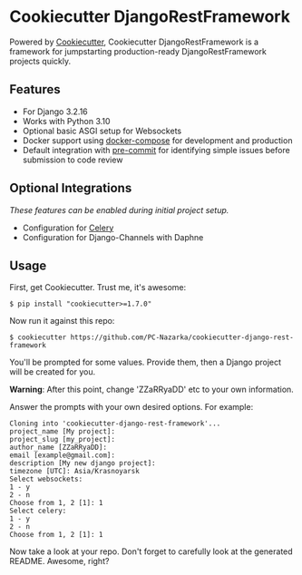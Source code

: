 # Cookiecutter DjangoRestFramework

Powered by [Cookiecutter](https://github.com/cookiecutter/cookiecutter), Cookiecutter DjangoRestFramework is a framework for jumpstarting
production-ready DjangoRestFramework projects quickly.

## Features

-   For Django 3.2.16
-   Works with Python 3.10
-   Optional basic ASGI setup for Websockets
-   Docker support using [docker-compose](https://github.com/docker/compose) for development and production
-   Default integration with [pre-commit](https://github.com/pre-commit/pre-commit) for identifying simple issues before submission to code review

## Optional Integrations

*These features can be enabled during initial project setup.*

-   Configuration for [Celery](https://docs.celeryq.dev)
-   Configuration for Django-Channels with Daphne

## Usage

First, get Cookiecutter. Trust me, it's awesome:

    $ pip install "cookiecutter>=1.7.0"

Now run it against this repo:

    $ cookiecutter https://github.com/PC-Nazarka/cookiecutter-django-rest-framework

You'll be prompted for some values. Provide them, then a Django project will be created for you.

**Warning**: After this point, change 'ZZaRRyaDD' etc to your own information.

Answer the prompts with your own desired options. For example:

    Cloning into 'cookiecutter-django-rest-framework'...
    project_name [My project]:
    project_slug [my_project]:
    author_name [ZZaRRyaDD]:
    email [example@gmail.com]:
    description [My new django project]:
    timezone [UTC]: Asia/Krasnoyarsk
    Select websockets:
    1 - y
    2 - n
    Choose from 1, 2 [1]: 1
    Select celery:
    1 - y
    2 - n
    Choose from 1, 2 [1]: 1

Now take a look at your repo. Don't forget to carefully look at the generated README. Awesome, right?
